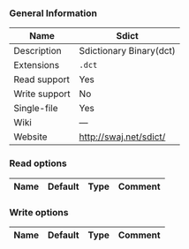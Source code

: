 
### General Information ###
Name | Sdict
---- | -------
Description | Sdictionary Binary(dct)
Extensions | `.dct`
Read support | Yes
Write support | No
Single-file | Yes
Wiki | ―
Website | http://swaj.net/sdict/


### Read options ###
Name | Default | Type | Comment
---- | ---- | ------- | -------

### Write options ###
Name | Default | Type | Comment
---- | ---- | ------- | -------
